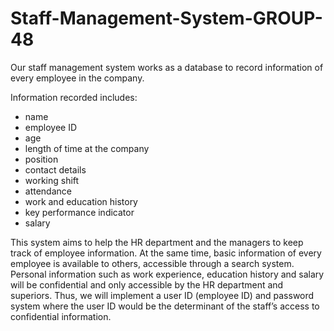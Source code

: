 # Staff-Management-System-GROUP-48
Our staff management system works as a database to record information of every employee in the company. 

Information recorded includes: 
- name 
- employee ID 
- age 
- length of time at the company
- position 
- contact details
- working shift
- attendance
- work and education history
- key performance indicator
- salary 

This system aims to help the HR department and the managers to keep track of employee information. At the same time, basic information of every employee is available to others, accessible through a search system. Personal information such as work experience, education history and salary will be confidential and only accessible by the HR department and superiors. Thus, we will implement a user ID (employee ID) and password system where the user ID would be the determinant of the staff’s access to confidential information.
